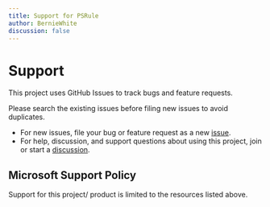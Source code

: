```yaml
---
title: Support for PSRule
author: BernieWhite
discussion: false
---
```


# Support

This project uses GitHub Issues to track bugs and feature requests.

Please search the existing issues before filing new issues to avoid duplicates.

- For new issues, file your bug or feature request as a new [issue].
- For help, discussion, and support questions about using this project, join or start a [discussion].

## Microsoft Support Policy

Support for this project/ product is limited to the resources listed above.

[issue]: https://github.com/microsoft/PSRule/issues
[discussion]: https://github.com/microsoft/PSRule/discussions

